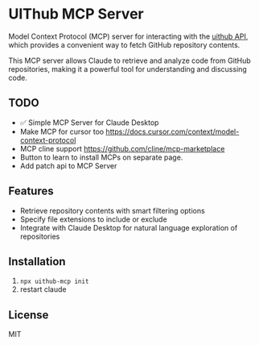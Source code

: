 # UIThub MCP Server

Model Context Protocol (MCP) server for interacting with the [uithub API](https://uithub.com), which provides a convenient way to fetch GitHub repository contents.

This MCP server allows Claude to retrieve and analyze code from GitHub repositories, making it a powerful tool for understanding and discussing code.

## TODO

- ✅ Simple MCP Server for Claude Desktop
- Make MCP for cursor too https://docs.cursor.com/context/model-context-protocol
- MCP cline support https://github.com/cline/mcp-marketplace
- Button to learn to install MCPs on separate page.
- Add patch api to MCP Server

## Features

- Retrieve repository contents with smart filtering options
- Specify file extensions to include or exclude
- Integrate with Claude Desktop for natural language exploration of repositories

## Installation

1. `npx uithub-mcp init`
2. restart claude

## License

MIT
